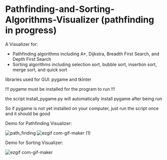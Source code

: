 # Pathfinding-and-Sorting-Algorithms-Visualizer (pathfinding in progress)
A Visualizer for:
  - Pathfinding algorithms including A*, Dijkstra, Breadth First Search, and Depth First Search
  - Sorting algorithms including selection sort, bubble sort, insertion sort, merge sort, and quick sort

libraries used for GUI: pygame and tkinter


!!! pygame must be installed for the program to run !!!

the script install_pygame.py will automatically install pygame after being run

So if pygame is not yet installed on your computer, just run the script once and it should be good

Demo for Pathfinding Visualizer:

![path_finding](https://user-images.githubusercontent.com/83048295/127873388-f4197e8e-1e84-4d2d-a776-e2a5f2758bbf.gif)
![ezgif com-gif-maker (1)](https://user-images.githubusercontent.com/83048295/127874090-d660b27d-7e22-4d3e-95b2-152c14a6d3dd.gif)


Demo for Sorting Visualizer:

![ezgif com-gif-maker](https://user-images.githubusercontent.com/83048295/127873822-46a75747-c9b7-44a9-8382-cd504928608f.gif)

